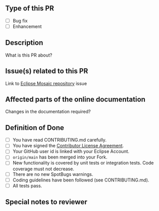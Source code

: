 ## Type of this PR 

<!--- ( choose one ) -->

- [ ] Bug fix
- [ ] Enhancement

## Description

<!--- ( write down a useful description of the problem or issue and what your solution provides ) -->

What is this PR about?

## Issue(s) related to this PR

<!--- ( if no issue provided, remove this part ) -->

Link to [Eclipse Mosaic repository](https://github.com/eclipse/mosaic/issues) issue
  
## Affected parts of the online documentation

<!--- ( write down if there is any change to be made in the online documentation at eclipse.org/mosaic, the maintainers will apply those after merging ) -->

Changes in the documentation required?

## Definition of Done

<!--- ( to be checked by the author ) -->

- [ ] You have read CONTRIBUTING.md carefully.
- [ ] You have signed the [Contributor License Agreement](http://www.eclipse.org/legal/CLA.php).
- [ ] Your GitHub user id is linked with your Eclipse Account.
- [ ] `origin/main` has been merged into your Fork.
- [ ] New functionality is covered by unit tests or integration tests. Code coverage must not decrease.
- [ ] There are no new SpotBugs warnings. 
- [ ] Coding guidelines have been followed (see CONTRIBUTING.md).
- [ ] All tests pass.

## Special notes to reviewer

